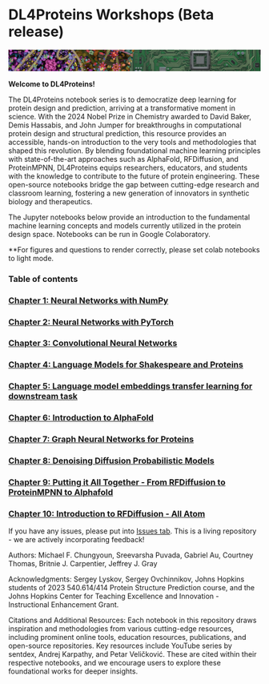 # DL4Proteins Workshops (Beta release)

![Cell Motherboard Wallpaper](images/cell_motherboard.png)

**Welcome to DL4Proteins!**

The DL4Proteins notebook series is to democratize deep learning for protein design and prediction, arriving at a transformative moment in science. With the 2024 Nobel Prize in Chemistry awarded to David Baker, Demis Hassabis, and John Jumper for breakthroughs in computational protein design and structural prediction, this resource provides an accessible, hands-on introduction to the very tools and methodologies that shaped this revolution. By blending foundational machine learning principles with state-of-the-art approaches such as AlphaFold, RFDiffusion, and ProteinMPNN, DL4Proteins equips researchers, educators, and students with the knowledge to contribute to the future of protein engineering. These open-source notebooks bridge the gap between cutting-edge research and classroom learning, fostering a new generation of innovators in synthetic biology and therapeutics.

The Jupyter notebooks below provide an introduction to the fundamental machine learning concepts and models currently utilized in the protein design space. Notebooks can be run in Google Colaboratory.

**For figures and questions to render correctly, please set colab notebooks to light mode.

### Table of contents
### [Chapter 1: Neural Networks with NumPy](https://github.com/Graylab/DL4Proteins-notebooks/blob/main/notebooks/WS01_NeuralNetworksWithNumpy.ipynb)
### [Chapter 2: Neural Networks with PyTorch](https://github.com/Graylab/DL4Proteins-notebooks/blob/main/notebooks/WS02_NeuralNetworksWithPyTorch.ipynb)
### [Chapter 3: Convolutional Neural Networks](https://github.com/Graylab/DL4Proteins-notebooks/blob/main/notebooks/WS03_ConvolutionalNeuralNetworks.ipynb)
### [Chapter 4: Language Models for Shakespeare and Proteins](https://github.com/Graylab/DL4Proteins-notebooks/blob/main/notebooks/WS04_LMsForShakespeareAndProteins.ipynb)
### [Chapter 5: Language model embeddings transfer learning for downstream task](https://github.com/Graylab/DL4Proteins-notebooks/blob/main/notebooks/WS05_LanguageModelEmbeddingsTransferLearningForDownstreamTask.ipynb)
### [Chapter 6: Introduction to AlphaFold](https://github.com/Graylab/DL4Proteins-notebooks/blob/main/notebooks/WS06_IntroductionToAF.ipynb)
### [Chapter 7: Graph Neural Networks for Proteins](https://github.com/Graylab/DL4Proteins-notebooks/blob/main/notebooks/WS07_GNNsForProteins.ipynb)
### [Chapter 8: Denoising Diffusion Probabilistic Models](https://github.com/Graylab/DL4Proteins-notebooks/blob/main/notebooks/WS08_DenoisingDiffusionProbabilisticModels.ipynb)
### [Chapter 9: Putting it All Together - From RFDiffusion to ProteinMPNN to Alphafold](https://github.com/Graylab/DL4Proteins-notebooks/blob/main/notebooks/WS09_PuttingItAllTogether_DesigningProteins.ipynb)
### [Chapter 10: Introduction to RFDiffusion - All Atom](https://github.com/Graylab/DL4Proteins-notebooks/blob/main/notebooks/WS10_RFDiffusion_AllAtom.ipynb)

If you have any issues, please put into [Issues tab](https://github.com/Graylab/DL4Proteins-notebooks/issues). This is a living repository - we are actively incorporating feedback!

Authors: Michael F. Chungyoun, Sreevarsha Puvada, Gabriel Au, Courtney Thomas, Britnie J. Carpentier, Jeffrey J. Gray

Acknowledgments: Sergey Lyskov, Sergey Ovchinnikov, Johns Hopkins students of 2023 540.614/414 Protein Structure Prediction course, and the Johns Hopkins Center for Teaching Excellence and Innovation - Instructional Enhancement Grant.

Citations and Additional Resources: Each notebook in this repository draws inspiration and methodologies from various cutting-edge resources, including prominent online tools, education resources, publications, and open-source repositories. Key resources include YouTube series by sentdex, Andrej Karpathy, and Petar Veličković. These are cited within their respective notebooks, and we encourage users to explore these foundational works for deeper insights.
